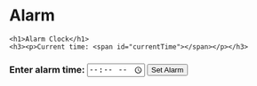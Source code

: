 # Alarm
<!DOCTYPE html>
<html lang="en">
<head>
    <meta charset="UTF-8">
    <meta http-equiv="X-UA-Compatible" content="IE=edge">
    <meta name="viewport" content="width=, initial-scale=1.0">
    <title>Alarm Clock</title>
    <link rel="stylesheet" href="Alarm.css">
</head>
<body>
    
    <h1>Alarm Clock</h1>
    <h3><p>Current time: <span id="currentTime"></span></p></h3>
  <h3><label for="alarmTime" >Enter alarm time:</label>
  <input type="time" id="alarmTime">
  <button onclick="setAlarm()">Set Alarm</button></h3>
  <ul id="alarmsList"></ul>
  <script src="Alarm.js"></script>
  

    
</body>
</html>
